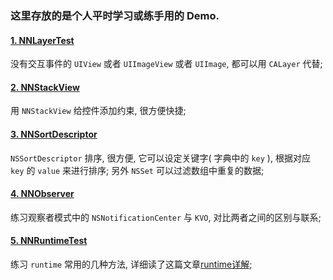 ### 这里存放的是个人平时学习或练手用的 Demo.

#### [1. NNLayerTest](https://github.com/liuzhongning/NNLearn/tree/master/NNLayerTest)

没有交互事件的 `UIView` 或者 `UIImageView` 或者 `UIImage`, 都可以用 `CALayer` 代替;

#### [2. NNStackView](https://github.com/liuzhongning/NNLearn/tree/master/NNStackView)

用 `NNStackView` 给控件添加约束, 很方便快捷;

#### [3. NNSortDescriptor](https://github.com/liuzhongning/NNLearn/tree/master/NNSortDescriptor)

`NSSortDescriptor` 排序, 很方便, 它可以设定关键字( 字典中的 `key` ), 根据对应 `key` 的 `value` 来进行排序; 另外 `NSSet` 可以过滤数组中重复的数据;

#### [4. NNObserver](https://github.com/liuzhongning/NNLearn/tree/master/NNObserver)

练习观察者模式中的 `NSNotificationCenter` 与 `KVO`, 对比两者之间的区别与联系;


#### [5. NNRuntimeTest](https://github.com/liuzhongning/NNLearn/tree/master/NNRuntimeTest)

练习 `runtime` 常用的几种方法, 详细读了这篇文章[runtime详解](http://gcblog.github.io/2016/04/16/runtime详解/#more);
